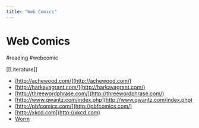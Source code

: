 ```yaml
---
title: "Web Comics"
---
```

# Web Comics
#reading #webcomic 

[[Literature]]

- [http://achewood.com/](http://achewood.com/)
- [http://harkavagrant.com/](http://harkavagrant.com/)
- [http://threewordphrase.com/](http://threewordphrase.com/)
- [http://www.qwantz.com/index.php](http://www.qwantz.com/index.php)
- [http://pbfcomics.com/](http://pbfcomics.com/)
- [http://xkcd.com](http://xkcd.com)
- [Worm](https://parahumans.wordpress.com/)